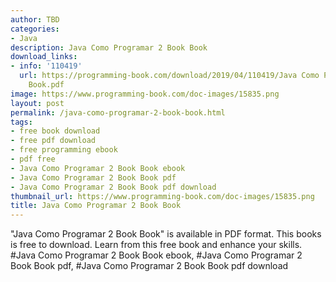 ```yaml
---
author: TBD
categories:
- Java
description: Java Como Programar 2 Book Book
download_links:
- info: '110419'
  url: https://programming-book.com/download/2019/04/110419/Java Como Programar 2
    Book.pdf
image: https://www.programming-book.com/doc-images/15835.png
layout: post
permalink: /java-como-programar-2-book-book.html
tags:
- free book download
- free pdf download
- free programming ebook
- pdf free
- Java Como Programar 2 Book Book ebook
- Java Como Programar 2 Book Book pdf
- Java Como Programar 2 Book Book pdf download
thumbnail_url: https://www.programming-book.com/doc-images/15835.png
title: Java Como Programar 2 Book Book
---
```


 
<div class="item-desc text-justify">
  "Java Como Programar 2 Book Book" is available in PDF format. This books is free to download. Learn from this free book and enhance your skills.
  <br>
  #Java Como Programar 2 Book Book ebook, #Java Como Programar 2 Book Book pdf, #Java Como Programar 2 Book Book pdf download
</div>